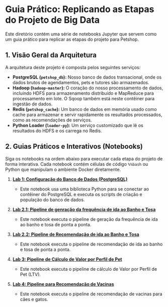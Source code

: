 # Guia Prático: Replicando as Etapas do Projeto de Big Data

Este diretório contém uma série de notebooks Jupyter que servem como um guia prático para replicar as etapas do projeto para Petshop.

## 1. Visão Geral da Arquitetura

A arquitetura deste projeto é composta pelos seguintes serviços:

- **PostgreSQL (`petshop_db`):** Nosso banco de dados transacional, onde os dados brutos de agendamentos, pets e tutores são armazenados.
- **Hadoop (`hadoop-master`):** O coração do nosso processamento de dados, incluindo HDFS para armazenamento distribuído e MapReduce para processamento em lote. O Sqoop também está neste contêiner para ingestão de dados.
- **Redis (`petshop_cache`):** Um banco de dados em memória usado como cache para armazenar e servir rapidamente os resultados processados, como as recomendações de serviços.
- **Python Loader (`loader-py`):** Um serviço customizado que lê os resultados do HDFS e os carrega no Redis.

## 2. Guias Práticos e Interativos (Notebooks)

Siga os notebooks na ordem abaixo para executar cada etapa do projeto de forma interativa. Cada notebook contém células de código `%%bash` ou Python que manipulam o ambiente Docker diretamente.

1.  **[Lab 1: Configuração do Banco de Dados (PostgreSQL)](./lab1-postgresql-setup.ipynb)**
    *   Este notebook usa uma biblioteca Python para se conectar ao contêiner do PostgreSQL e executa os scripts de criação e população do banco de dados.

2.  **[Lab 2.1: Pipeline de genração da frequência de ida ao Banho e Tosa](./lab2.1-pipeline-banho-e-tosa-referencia.ipynb)**
    *   Este notebook executa o pipeline de geração da frequência de ida ao banho e tosa de ponta a ponta.

3.  **[Lab 2.2: Pipeline de Recomendação de ida ao Banho e Tosa](./lab2.2-pipeline-banho-e-tosa-predicao.ipynb)**
    *   Este notebook executa o pipeline de recomendação de ida ao banho e tosa de ponta a ponta.

4.  **[Lab 3: Pipeline de Cálculo de Valor por Perfil de Pet](./lab3-pipeline-valor-por-perfil.ipynb)**
    *   Este notebook executa o pipeline de cálculo de Valor por Perfil de Pet (LTV).

5.  **[Lab 4: Pipeline para Recomendação de Vacinas](./lab4-pipeline-vacinacao-predicao.ipynb)**
    *   Este notebook executa o pipeline de recomendação de vacinas para cães e gatos.
